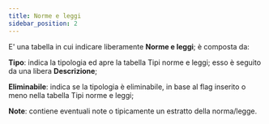 ```yaml
---
title: Norme e leggi
sidebar_position: 2
---
```


E' una tabella in cui indicare liberamente **Norme e leggi**; è composta da:

**Tipo**: indica la tipologia ed apre la tabella Tipi norme e leggi; esso è seguito da una libera **Descrizione**;

**Eliminabile**: indica se la tipologia è eliminabile, in base al flag inserito o meno nella tabella Tipi norme e leggi;

**Note**: contiene eventuali note o tipicamente un estratto della norma/legge.
